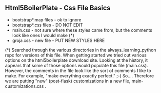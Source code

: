 
## Html5BoilerPlate - Css File Basics

* bootstrap*.map files - ok to ignore
* bootstrap*.css files - DO NOT EDIT
* main.css - not sure where these styles came from, but the comments look like ones I would make (*)
* groja.css - new file - PUT NEW STYLES HERE

(*) Searched through the various directories in the always_learning_python repo for versions of this file.
When getting started we tried out various options on the html5boilerplate download site.
Looking at the history, it appears that some of those options would populate this file (main.css).
However, the comments in the file look like the sort of comments I like to make.
For example, "make everything exactly perfect." ;-)
So....
Therefore we are putting "new" (post-flask) customizations in a new file, main-customizations.css .

